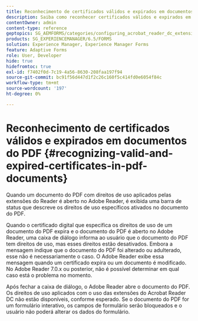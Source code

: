 ```yaml
---
title: Reconhecimento de certificados válidos e expirados em documentos do PDF
description: Saiba como reconhecer certificados válidos e expirados em documentos do PDF.
contentOwner: admin
content-type: reference
geptopics: SG_AEMFORMS/categories/configuring_acrobat_reader_dc_extensions
products: SG_EXPERIENCEMANAGER/6.5/FORMS
solution: Experience Manager, Experience Manager Forms
feature: Adaptive Forms
role: User, Developer
hide: true
hidefromtoc: true
exl-id: f7402f0d-7c19-4a56-8630-208faa197f94
source-git-commit: bc91f56d447d1f2c26c160f5c414fd0e6054f84c
workflow-type: tm+mt
source-wordcount: '197'
ht-degree: 0%

---
```


# Reconhecimento de certificados válidos e expirados em documentos do PDF {#recognizing-valid-and-expired-certificates-in-pdf-documents}

Quando um documento do PDF com direitos de uso aplicados pelas extensões do Reader é aberto no Adobe Reader, é exibida uma barra de status que descreve os direitos de uso específicos ativados no documento do PDF.

Quando o certificado digital que especifica os direitos de uso de um documento do PDF expira e o documento do PDF é aberto no Adobe Reader, uma caixa de diálogo informa ao usuário que o documento do PDF tem direitos de uso, mas esses direitos estão desativados. Embora a mensagem indique que o documento do PDF foi alterado ou adulterado, esse não é necessariamente o caso. O Adobe Reader exibe essa mensagem quando um certificado expira ou um documento é modificado. No Adobe Reader 7.0.x ou posterior, não é possível determinar em qual caso está o problema no momento.

Após fechar a caixa de diálogo, o Adobe Reader abre o documento do PDF. Os direitos de uso aplicados com o uso das extensões do Acrobat Reader DC não estão disponíveis, conforme esperado. Se o documento do PDF for um formulário interativo, os campos de formulário serão bloqueados e o usuário não poderá alterar os dados do formulário.
